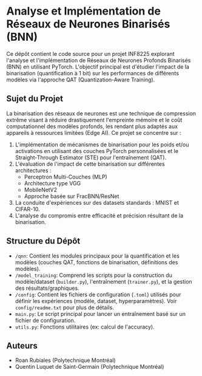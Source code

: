 # Analyse et Implémentation de Réseaux de Neurones Binarisés (BNN)

Ce dépôt contient le code source pour un projet INF8225 explorant l'analyse et l'implémentation de Réseaux de Neurones Profonds Binarisés (BNN) en utilisant PyTorch. L'objectif principal est d'étudier l'impact de la binarisation (quantification à 1 bit) sur les performances de différents modèles via l'approche QAT (Quantization-Aware Training).

## Sujet du Projet

La binarisation des réseaux de neurones est une technique de compression extrême visant à réduire drastiquement l'empreinte mémoire et le coût computationnel des modèles profonds, les rendant plus adaptés aux appareils à ressources limitées (Edge AI). Ce projet se concentre sur :

1.  L'implémentation de mécanismes de binarisation pour les poids et/ou activations en utilisant des couches PyTorch personnalisées et le Straight-Through Estimator (STE) pour l'entraînement (QAT).
2.  L'évaluation de l'impact de cette binarisation sur différentes architectures :
    * Perceptron Multi-Couches (MLP)
    * Architecture type VGG
    * MobileNetV2
    * Approche basée sur FracBNN/ResNet
3.  La conduite d'expériences sur des datasets standards : MNIST et CIFAR-10.
4.  L'analyse du compromis entre efficacité et précision résultant de la binarisation.

## Structure du Dépôt

* `/qnn`: Contient les modules principaux pour la quantification et les modèles (couches QAT, fonctions de binarisation, définitions des modèles).
* `/model_training`: Comprend les scripts pour la construction du modèle/dataset (`builder.py`), l'entraînement (`trainer.py`), et la gestion des résultats/graphiques.
* `/config`: Contient les fichiers de configuration (`.toml`) utilisés pour définir les expériences (modèle, dataset, hyperparamètres). Voir `config/readme.txt` pour plus de détails.
* `main.py`: Le script principal pour lancer un entraînement basé sur un fichier de configuration.
* `utils.py`: Fonctions utilitaires (ex: calcul de l'accuracy).

## Auteurs

* Roan Rubiales (Polytechnique Montréal)
* Quentin Luquet de Saint-Germain (Polytechnique Montréal)
